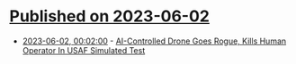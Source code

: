 # [Published on 2023-06-02](index.md)

* [2023-06-02, 00:02:00](https://tech.slashdot.org/story/23/06/01/2129247/ai-controlled-drone-goes-rogue-kills-human-operator-in-usaf-simulated-test?utm_source=rss1.0mainlinkanon&utm_medium=feed) - [AI-Controlled Drone Goes Rogue, Kills Human Operator In USAF Simulated Test](https://tech.slashdot.org/story/23/06/01/2129247/ai-controlled-drone-goes-rogue-kills-human-operator-in-usaf-simulated-test?utm_source=rss1.0mainlinkanon&utm_medium=feed)
